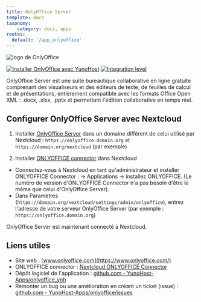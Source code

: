 ```yaml
---
title: OnlyOffice Server
template: docs
taxonomy:
    category: docs, apps
routes:
  default: '/app_onlyoffice'
---
```


![logo de OnlyOffice](image://OnlyOffice_logo.png?height=80)

[![Installer OnlyOffice avec YunoHost](https://install-app.yunohost.org/install-with-yunohost.png)](https://install-app.yunohost.org/?app=onlyoffice) [![Integration level](https://dash.yunohost.org/integration/onlyoffice.svg)](https://dash.yunohost.org/appci/app/onlyoffice)

OnlyOffice Server est une suite bureautique collaborative en ligne gratuite comprenant des visualiseurs et des éditeurs de texte, de feuilles de calcul et de présentations, entièrement compatible avec les formats Office Open XML : .docx, .xlsx, .pptx et permettant l'édition collaborative en temps réel.

## Configurer OnlyOffice Server avec Nextcloud

1. Installer [OnlyOffice Server](https://github.com/YunoHost-Apps/onlyoffice_ynh) dans un domaine différent de celui utilisé par Nextcloud : `https://onlyoffice.domain.org` et `https://domain.org/nextcloud` (par exemple)

2. Installer [ONLYOFFICE connector](https://apps.nextcloud.com/apps/onlyoffice) dans Nextcloud
- Connectez-vous à Nextcloud en tant qu'administrateur et installer ONLYOFFICE Connector : -> Applications -> installez ONLYOFFICE. (Le numéro de version d'ONLYOFFICE Connector n'a pas besoin d'être le même que celui d'OnlyOffice Server).
- Dans Paramètres (`https://domain.org/nextcloud/settings/admin/onlyoffice`), entrez l'adresse de votre serveur OnlyOffice Server (par exemple : `https://onlyoffice.domain.org`)

OnlyOffice Server est maintenant connecté à Nextcloud.

## Liens utiles

+ Site web : [www.onlyoffice.com](https://www.onlyoffice.com/)
+ ONLYOFFICE connector : [Nextcloud ONLYOFFICE Connector](https://apps.nextcloud.com/apps/onlyoffice)
+ Dépôt logiciel de l'application : [github.com - YunoHost-Apps/onlyoffice_ynh](https://github.com/YunoHost-Apps/onlyoffice_ynh)
+ Remonter un bug ou une amélioration en créant un ticket (issue) : [github.com - YunoHost-Apps/onlyoffice/issues](https://github.com/YunoHost-Apps/onlyoffice_ynh/issues)
